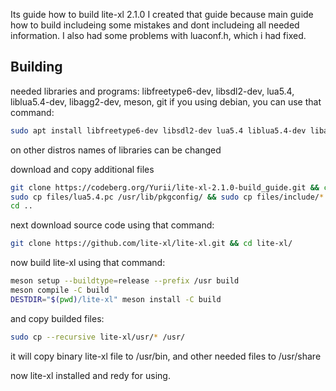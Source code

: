 Its guide how to build lite-xl 2.1.0
I created that guide because main guide how to build includeing some mistakes and dont includeing all needed information. I also had some problems with luaconf.h, which i had fixed.

## Building

needed libraries and programs: libfreetype6-dev, libsdl2-dev, lua5.4, liblua5.4-dev, libagg2-dev, meson, git
if you using debian, you can use that command:
```sh
sudo apt install libfreetype6-dev libsdl2-dev lua5.4 liblua5.4-dev libagg2-dev meson git
```
on other distros names of libraries can be changed


download and copy additional files
```sh
git clone https://codeberg.org/Yurii/lite-xl-2.1.0-build_guide.git && cd lite-xl-2.1.0-build_guide/
sudo cp files/lua5.4.pc /usr/lib/pkgconfig/ && sudo cp files/include/* /usr/include/
cd ..
```

next download source code using that command: 
```sh
git clone https://github.com/lite-xl/lite-xl.git && cd lite-xl/
```

now build lite-xl using that command:
```sh
meson setup --buildtype=release --prefix /usr build
meson compile -C build
DESTDIR="$(pwd)/lite-xl" meson install -C build
```
and copy builded files:
```sh
sudo cp --recursive lite-xl/usr/* /usr/
```
it will copy binary lite-xl file to /usr/bin, and other needed files to /usr/share

now lite-xl installed and redy for using.
